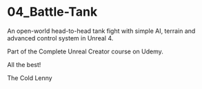 

# 04_Battle-Tank
An open-world head-to-head tank fight with simple AI, terrain and advanced control system in Unreal 4.

Part of the Complete Unreal Creator course on Udemy. 

All the best!

The Cold Lenny